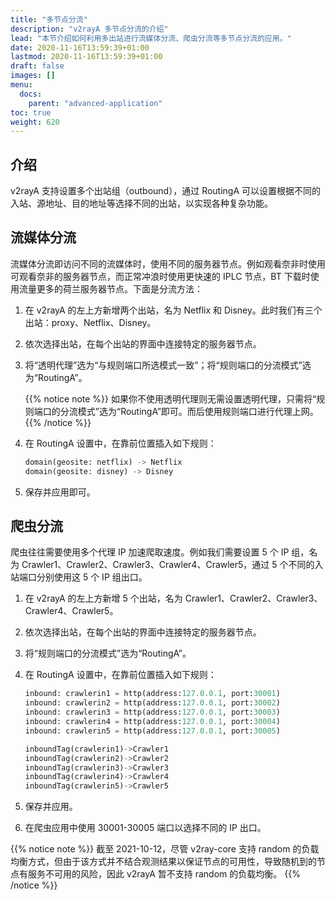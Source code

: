```yaml
---
title: "多节点分流"
description: "v2rayA 多节点分流的介绍"
lead: "本节介绍如何利用多出站进行流媒体分流、爬虫分流等多节点分流的应用。"
date: 2020-11-16T13:59:39+01:00
lastmod: 2020-11-16T13:59:39+01:00
draft: false
images: []
menu:
  docs:
    parent: "advanced-application"
toc: true
weight: 620
---
```


## 介绍

v2rayA 支持设置多个出站组（outbound），通过 RoutingA 可以设置根据不同的入站、源地址、目的地址等选择不同的出站，以实现各种复杂功能。

## 流媒体分流

流媒体分流即访问不同的流媒体时，使用不同的服务器节点。例如观看奈非时使用可观看奈非的服务器节点，而正常冲浪时使用更快速的 IPLC 节点，BT 下载时使用流量更多的荷兰服务器节点。下面是分流方法：

1. 在 v2rayA 的左上方新增两个出站，名为 Netflix 和 Disney。此时我们有三个出站：proxy、Netflix、Disney。

2. 依次选择出站，在每个出站的界面中连接特定的服务器节点。

3. 将“透明代理”选为“与规则端口所选模式一致”；将“规则端口的分流模式”选为“RoutingA”。

   {{% notice note %}}
   如果你不使用透明代理则无需设置透明代理，只需将“规则端口的分流模式”选为“RoutingA”即可。而后使用规则端口进行代理上网。
   {{% /notice %}}

4. 在 RoutingA 设置中，在靠前位置插入如下规则：

   ```python
   domain(geosite: netflix) -> Netflix
   domain(geosite: disney) -> Disney
   ```

5. 保存并应用即可。

## 爬虫分流

爬虫往往需要使用多个代理 IP 加速爬取速度。例如我们需要设置 5 个 IP 组，名为 Crawler1、Crawler2、Crawler3、Crawler4、Crawler5，通过 5 个不同的入站端口分别使用这 5 个 IP 组出口。

1. 在 v2rayA 的左上方新增 5 个出站，名为 Crawler1、Crawler2、Crawler3、Crawler4、Crawler5。

2. 依次选择出站，在每个出站的界面中连接特定的服务器节点。

3. 将“规则端口的分流模式”选为“RoutingA”。

4. 在 RoutingA 设置中，在靠前位置插入如下规则：

   ```python
   inbound: crawlerin1 = http(address:127.0.0.1, port:30001)
   inbound: crawlerin2 = http(address:127.0.0.1, port:30002)
   inbound: crawlerin3 = http(address:127.0.0.1, port:30003)
   inbound: crawlerin4 = http(address:127.0.0.1, port:30004)
   inbound: crawlerin5 = http(address:127.0.0.1, port:30005)
   
   inboundTag(crawlerin1)->Crawler1
   inboundTag(crawlerin2)->Crawler2
   inboundTag(crawlerin3)->Crawler3
   inboundTag(crawlerin4)->Crawler4
   inboundTag(crawlerin5)->Crawler5
   ```

5. 保存并应用。

6. 在爬虫应用中使用 30001-30005 端口以选择不同的 IP 出口。

{{% notice note %}}
截至 2021-10-12，尽管 v2ray-core 支持 random 的负载均衡方式，但由于该方式并不结合观测结果以保证节点的可用性，导致随机到的节点有服务不可用的风险，因此 v2rayA 暂不支持 random 的负载均衡。
{{% /notice %}}
